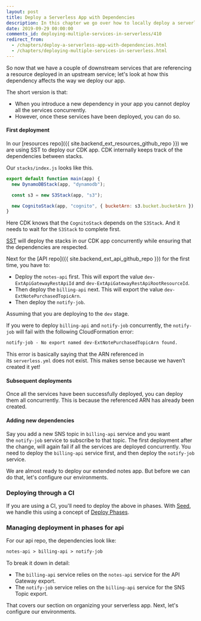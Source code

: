 ```yaml
---
layout: post
title: Deploy a Serverless App with Dependencies
description: In this chapter we go over how to locally deploy a serverless app with multiple interdependent services. So you'll need to ensure that you deploy the service that is exporting the reference before deploying the one that imports it. You'll only need to do this for the first time.
date: 2019-09-29 00:00:00
comments_id: deploying-multiple-services-in-serverless/410
redirect_from:
  - /chapters/deploy-a-serverless-app-with-dependencies.html
  - /chapters/deploying-multiple-services-in-serverless.html
---
```


So now that we have a couple of downstream services that are referencing a resource deployed in an upstream service; let's look at how this dependency affects the way we deploy our app.

The short version is that:

- When you introduce a new dependency in your app you cannot deploy all the services concurrently.
- However, once these services have been deployed, you can do so.

#### First deployment

In our [resources repo]({{ site.backend_ext_resources_github_repo }}) we are using SST to deploy our CDK app. CDK internally keeps track of the dependencies between stacks.

Our `stacks/index.js` looks like this.

```js
export default function main(app) {
  new DynamoDBStack(app, "dynamodb");

  const s3 = new S3Stack(app, "s3");

  new CognitoStack(app, "cognito", { bucketArn: s3.bucket.bucketArn });
}
```

Here CDK knows that the `CognitoStack` depends on the `S3Stack`. And it needs to wait for the `S3Stack` to complete first.

[SST](https://github.com/sst/sst) will deploy the stacks in our CDK app concurrently while ensuring that the dependencies are respected.

Next for the [API repo]({{ site.backend_ext_api_github_repo }}) for the first time, you have to:

- Deploy the `notes-api` first. This will export the value `dev-ExtApiGatewayRestApiId` and `dev-ExtApiGatewayRestApiRootResourceId`.
- Then deploy the `billing-api` next. This will export the value `dev-ExtNotePurchasedTopicArn`.
- Then deploy the `notify-job`.

Assuming that you are deploying to the `dev` stage.

If you were to deploy `billing-api` and `notify-job` concurrently, the `notify-job` will fail with the following CloudFormation error:

```txt
notify-job - No export named dev-ExtNotePurchasedTopicArn found.
```

This error is basically saying that the ARN referenced in its `serverless.yml` does not exist. This makes sense because we haven’t created it yet!

#### Subsequent deployments

Once all the services have been successfully deployed, you can deploy them all concurrently. This is because the referenced ARN has already been created.

#### Adding new dependencies

Say you add a new SNS topic in `billing-api` service and you want the `notify-job` service to subscribe to that topic. The first deployment after the change, will again fail if all the services are deployed concurrently. You need to deploy the `billing-api` service first, and then deploy the `notify-job` service.

We are almost ready to deploy our extended notes app. But before we can do that, let's configure our environments.

### Deploying through a CI

If you are using a CI, you'll need to deploy the above in phases. With [Seed](https://seed.run), we handle this using a concept of [Deploy Phases](https://seed.run/docs/configuring-deploy-phases).

### Managing deployment in phases for api

For our api repo, the dependencies look like:

```txt
notes-api > billing-api > notify-job
```

To break it down in detail:

- The `billing-api` service relies on the `notes-api` service for the API Gateway export.
- The `notify-job` service relies on the `billing-api` service for the SNS Topic export.

That covers our section on organizing your serverless app. Next, let's configure our environments.

